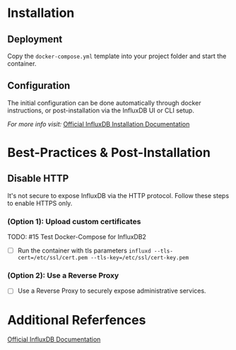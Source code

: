# Installation

## Deployment

Copy the `docker-compose.yml` template into your project folder and start the container.

## Configuration

The initial configuration can be done automatically through docker instructions, or post-installation via the InfluxDB UI or CLI setup.

*For more info visit:* [Official InfluxDB Installation Documentation](https://docs.influxdata.com/influxdb/v2.1/install/)

# Best-Practices & Post-Installation

## Disable HTTP

It's not secure to expose InfluxDB via the HTTP protocol. Follow these steps to enable HTTPS only.

### (Option 1): Upload custom certificates

TODO: #15 Test Docker-Compose for InfluxDB2

- [ ] Run the container with tls parameters
`influxd --tls-cert=/etc/ssl/cert.pem --tls-key=/etc/ssl/cert-key.pem`

### (Option 2): Use a Reverse Proxy

- [ ] Use a Reverse Proxy to securely expose administrative services.

# Additional Referfences

[Official InfluxDB Documentation](https://docs.influxdata.com/influxdb/v2.1/)